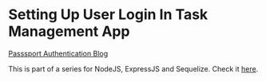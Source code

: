 # Setting Up User Login In Task Management App


[Passsport Authentication Blog](https://codehandbook.org/implementing-passport-authentication-in-express/)

This is part of a series for NodeJS, ExpressJS and Sequelize. Check it [here](https://codehandbook.org/setting-up-sequelize-express-mysql/).